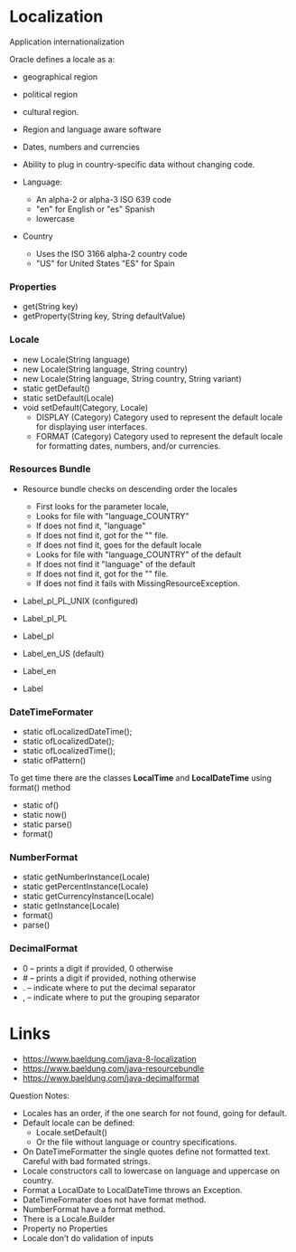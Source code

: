 # Localization
Application internationalization

Oracle defines a locale as a:
- geographical region
- political region
- cultural region.


- Region and language aware software
- Dates, numbers and currencies
- Ability to plug in country-specific data without changing code.


- Language:
  - An alpha-2 or alpha-3 ISO 639 code
  - "en" for English or "es" Spanish
  - lowercase

- Country
  - Uses the ISO 3166 alpha-2 country code
  - "US" for United States "ES" for Spain

### Properties

- get(String key)
- getProperty(String key, String defaultValue)

### Locale

- new Locale(String language)
- new Locale(String language, String country)
- new Locale(String language, String country, String variant)
- static getDefault()
- static setDefault(Locale)
- void setDefault(Category, Locale)
  - DISPLAY (Category)
    Category used to represent the default locale for displaying user interfaces.
  - FORMAT (Category)
    Category used to represent the default locale for formatting dates, numbers, and/or currencies.

### Resources Bundle

- Resource bundle checks on descending order the locales
  - First looks for the parameter locale,
  - Looks for file with "language_COUNTRY"
  - If does not find it, "language"
  - If does not find it, got for the "" file.
  - If does not find it, goes for the default locale
  - Looks for file with "language_COUNTRY" of the default
  - If does not find it "language" of the default
  - If does not find it, got for the "" file.
  - If does not find it fails with MissingResourceException.

- Label_pl_PL_UNIX (configured)
- Label_pl_PL
- Label_pl
- Label_en_US (default)
- Label_en
- Label


### DateTimeFormater
- static ofLocalizedDateTime();
- static ofLocalizedDate();
- static ofLocalizedTime();
- static ofPattern()

To get time there are the classes **LocalTime** and **LocalDateTime** using format() method
- static of()
- static now()
- static parse()
- format()

### NumberFormat
- static getNumberInstance(Locale)
- static getPercentInstance(Locale)
- static getCurrencyInstance(Locale)
- static getInstance(Locale)
- format()
- parse()

### DecimalFormat


- 0 – prints a digit if provided, 0 otherwise
- \# – prints a digit if provided, nothing otherwise
- . – indicate where to put the decimal separator
- , – indicate where to put the grouping separator


# Links
- https://www.baeldung.com/java-8-localization
- https://www.baeldung.com/java-resourcebundle
- https://www.baeldung.com/java-decimalformat


Question Notes:
- Locales has an order, if the one search for not found, going for default.
- Default locale can be defined:
  - Locale.setDefault()
  - Or the file without language or country specifications.
- On DateTimeFormatter the single quotes define not formatted text. Careful with bad formated strings.
- Locale constructors call to lowercase on language and uppercase on country.
- Format a LocalDate to LocalDateTime throws an Exception.
- DateTimeFormater does not have format method.
- NumberFormat have a format method.
- There is a Locale.Builder
- Property no Properties
- Locale don’t do validation of inputs


